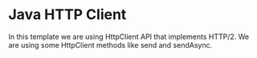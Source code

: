 # Java HTTP Client

In this template we are using HttpClient API that implements HTTP/2. We are using some HttpClient methods like send and sendAsync.